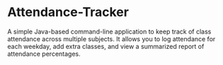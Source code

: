 # Attendance-Tracker
A simple Java-based command-line application to keep track of class attendance across multiple subjects. It allows you to log attendance for each weekday, add extra classes, and view a summarized report of attendance percentages.
